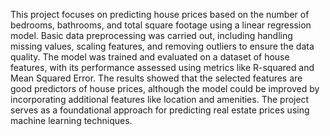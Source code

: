 This project focuses on predicting house prices based on the number of bedrooms, bathrooms, and total square footage using a linear regression model. Basic data preprocessing was carried out, including handling missing values, scaling features, and removing outliers to ensure the data quality. The model was trained and evaluated on a dataset of house features, with its performance assessed using metrics like R-squared and Mean Squared Error. The results showed that the selected features are good predictors of house prices, although the model could be improved by incorporating additional features like location and amenities. The project serves as a foundational approach for predicting real estate prices using machine learning techniques.
